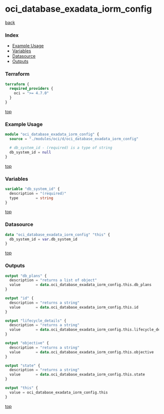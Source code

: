 # oci_database_exadata_iorm_config

[back](../oci.md)

### Index

- [Example Usage](#example-usage)
- [Variables](#variables)
- [Datasource](#datasource)
- [Outputs](#outputs)

### Terraform

```terraform
terraform {
  required_providers {
    oci = ">= 4.7.0"
  }
}
```

[top](#index)

### Example Usage

```terraform
module "oci_database_exadata_iorm_config" {
  source = "./modules/oci/d/oci_database_exadata_iorm_config"

  # db_system_id - (required) is a type of string
  db_system_id = null
}
```

[top](#index)

### Variables

```terraform
variable "db_system_id" {
  description = "(required)"
  type        = string
}
```

[top](#index)

### Datasource

```terraform
data "oci_database_exadata_iorm_config" "this" {
  db_system_id = var.db_system_id
}
```

[top](#index)

### Outputs

```terraform
output "db_plans" {
  description = "returns a list of object"
  value       = data.oci_database_exadata_iorm_config.this.db_plans
}

output "id" {
  description = "returns a string"
  value       = data.oci_database_exadata_iorm_config.this.id
}

output "lifecycle_details" {
  description = "returns a string"
  value       = data.oci_database_exadata_iorm_config.this.lifecycle_details
}

output "objective" {
  description = "returns a string"
  value       = data.oci_database_exadata_iorm_config.this.objective
}

output "state" {
  description = "returns a string"
  value       = data.oci_database_exadata_iorm_config.this.state
}

output "this" {
  value = oci_database_exadata_iorm_config.this
}
```

[top](#index)